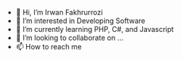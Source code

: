 - 👋 Hi, I’m Irwan Fakhrurrozi
- 👀 I’m interested in Developing Software 
- 🌱 I’m currently learning PHP, C#, and Javascript
- 💞️ I’m looking to collaborate on ...
- 📫 How to reach me 

<!---
arrozy/arrozy is a ✨ special ✨ repository because its `README.md` (this file) appears on your GitHub profile.
You can click the Preview link to take a look at your changes.
--->
